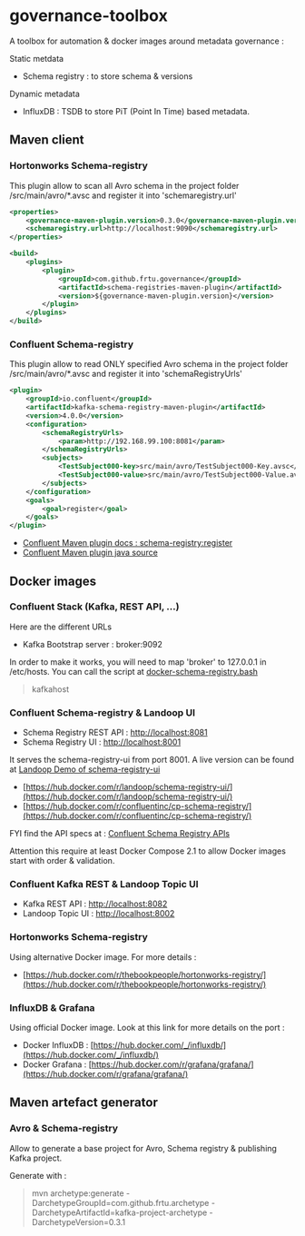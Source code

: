 # governance-toolbox
A toolbox for automation & docker images around metadata governance :

Static metdata

* Schema registry : to store schema & versions

Dynamic metadata

* InfluxDB : TSDB to store PiT (Point In Time) based metadata.


## Maven client
### Hortonworks Schema-registry

This plugin allow to scan all Avro schema in the project folder /src/main/avro/*.avsc and register it into 'schemaregistry.url'

```XML
<properties>
	<governance-maven-plugin.version>0.3.0</governance-maven-plugin.version>
	<schemaregistry.url>http://localhost:9090</schemaregistry.url>
</properties>

<build>
	<plugins>
		<plugin>
			<groupId>com.github.frtu.governance</groupId>
			<artifactId>schema-registries-maven-plugin</artifactId>
			<version>${governance-maven-plugin.version}</version>
		</plugin>
	</plugins>
</build>
```

### Confluent Schema-registry

This plugin allow to read ONLY specified  Avro schema in the project folder /src/main/avro/*.avsc and register it into 'schemaRegistryUrls'

```XML
<plugin>
    <groupId>io.confluent</groupId>
    <artifactId>kafka-schema-registry-maven-plugin</artifactId>
    <version>4.0.0</version>
    <configuration>
        <schemaRegistryUrls>
            <param>http://192.168.99.100:8081</param>
        </schemaRegistryUrls>
        <subjects>
            <TestSubject000-key>src/main/avro/TestSubject000-Key.avsc</TestSubject000-key>
            <TestSubject000-value>src/main/avro/TestSubject000-Value.avsc</TestSubject000-value>
        </subjects>
    </configuration>
    <goals>
        <goal>register</goal>
    </goals>
</plugin>
```


* [Confluent Maven plugin docs : schema-registry:register](
https://docs.confluent.io/current/schema-registry/docs/maven-plugin.html#schema-registry-register)
* [Confluent Maven plugin java source](
https://github.com/confluentinc/schema-registry/tree/master/maven-plugin/src/main/java/io/confluent/kafka/schemaregistry/maven)

## Docker images
### Confluent Stack (Kafka, REST API, ...)

Here are the different URLs

- Kafka Bootstrap server : broker:9092

In order to make it works, you will need to map 'broker' to 127.0.0.1 in /etc/hosts. You can call the script at [docker-schema-registry.bash](https://github.com/frtu/governance-toolbox/blob/master/schema-registries/docker-schema-registry.bash#L30-L34)

> kafkahost

### Confluent Schema-registry & Landoop UI

- Schema Registry REST API : [http://localhost:8081](http://localhost:8081)
- Schema Registry UI : [http://localhost:8001](http://localhost:8001)

It serves the schema-registry-ui from port 8001.
A live version can be found at [Landoop Demo of schema-registry-ui](https://schema-registry-ui.landoop.com)

* [https://hub.docker.com/r/landoop/schema-registry-ui/](https://hub.docker.com/r/landoop/schema-registry-ui/)
* [https://hub.docker.com/r/confluentinc/cp-schema-registry/](https://hub.docker.com/r/confluentinc/cp-schema-registry/)

FYI find the API specs at : [Confluent Schema Registry APIs](
https://docs.confluent.io/current/schema-registry/docs/api.html)

Attention this require at least Docker Compose 2.1 to allow Docker images start with order & validation.

### Confluent Kafka REST & Landoop Topic UI

- Kafka REST API : [http://localhost:8082](http://localhost:8082)
- Landoop Topic UI : [http://localhost:8002](http://localhost:8002)

### Hortonworks Schema-registry

Using alternative Docker image. For more details : 

* [https://hub.docker.com/r/thebookpeople/hortonworks-registry/](https://hub.docker.com/r/thebookpeople/hortonworks-registry/)

### InfluxDB & Grafana

Using official Docker image. Look at this link for more details on the port : 

* Docker InfluxDB : [https://hub.docker.com/_/influxdb/](https://hub.docker.com/_/influxdb/)
* Docker Grafana : [https://hub.docker.com/r/grafana/grafana/](https://hub.docker.com/r/grafana/grafana/)

## Maven artefact generator
### Avro & Schema-registry

Allow to generate a base project for Avro, Schema registry & publishing Kafka project.

Generate with :

> mvn archetype:generate -DarchetypeGroupId=com.github.frtu.archetype -DarchetypeArtifactId=kafka-project-archetype -DarchetypeVersion=0.3.1
